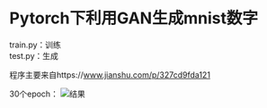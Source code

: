 # Pytorch下利用GAN生成mnist数字

train.py：训练   
test.py：生成  

程序主要来自https://www.jianshu.com/p/327cd9fda121

30个epoch：
![结果](https://github.com/Lu-tju/tutorial/blob/master/GAN_MINIST/Figure_2.png)
